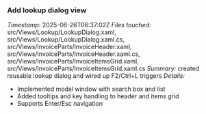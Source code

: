 ### Add lookup dialog view
*Timestamp:* 2025-06-26T06:37:02Z
*Files touched:* src/Views/Lookup/LookupDialog.xaml, src/Views/Lookup/LookupDialog.xaml.cs, src/Views/InvoiceParts/InvoiceHeader.xaml, src/Views/InvoiceParts/InvoiceHeader.xaml.cs, src/Views/InvoiceParts/InvoiceItemsGrid.xaml, src/Views/InvoiceParts/InvoiceItemsGrid.xaml.cs
*Summary:* created reusable lookup dialog and wired up F2/Ctrl+L triggers
*Details:*
- Implemented modal window with search box and list
- Added tooltips and key handling to header and items grid
- Supports Enter/Esc navigation
